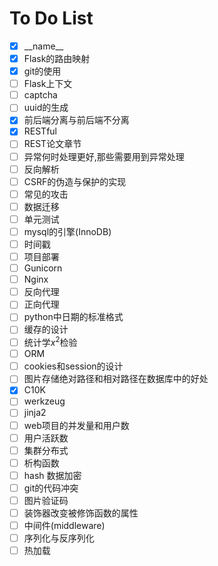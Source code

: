 # To Do List
- [x] \_\_name\_\_
- [x] Flask的路由映射
- [x] git的使用
- [ ] Flask上下文
- [ ] captcha
- [ ] uuid的生成
- [x] 前后端分离与前后端不分离
- [x] RESTful
- [ ] REST论文章节
- [ ] 异常何时处理更好,那些需要用到异常处理
- [ ] 反向解析
- [ ] CSRF的伪造与保护的实现
- [ ] 常见的攻击
- [ ] 数据迁移
- [ ] 单元测试
- [ ] mysql的引擎(InnoDB)
- [ ] 时间戳
- [ ] 项目部署
- [ ] Gunicorn
- [ ] Nginx
- [ ] 反向代理
- [ ] 正向代理
- [ ] python中日期的标准格式
- [ ] 缓存的设计
- [ ] 统计学$x^2$检验
- [ ] ORM
- [ ] cookies和session的设计
- [ ] 图片存储绝对路径和相对路径在数据库中的好处
- [x] C10K
- [ ] werkzeug
- [ ] jinja2
- [ ] web项目的并发量和用户数
- [ ] 用户活跃数
- [ ] 集群分布式
- [ ] 析构函数
- [ ] hash 数据加密
- [ ] git的代码冲突
- [ ] 图片验证码
- [ ] 装饰器改变被修饰函数的属性
- [ ] 中间件(middleware)
- [ ] 序列化与反序列化
- [ ] 热加载